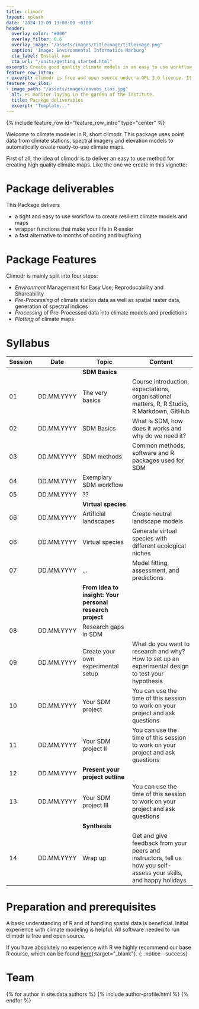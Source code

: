 ```yaml
---
title: climodr
layout: splash
date: '2024-11-09 13:00:00 +0100'
header:
  overlay_color: "#000"
  overlay_filter: 0.6
  overlay_image: "/assets/images/titleimage/titleimage.png"
  caption: 'Image: Environmental Informatics Marburg'
  cta_label: Install now
  cta_url: "/units/getting_started.html"
excerpt: Create good quality climate models in an easy to use workflow. Newbie or Expert in climate modelling? This package suits all skill levels. 
feature_row_intro:
- excerpt: climodr is free and open source under a GPL 3.0 license. It's brought to you by the Department of [Physical Geography](https://www.uni-marburg.de/en/fb19/disciplines/physisch){:target="_blank"} at [Marburg University](https://www.uni-marburg.de/en){:target="_blank"}
feature_row_ilos:
- image_path: "/assets/images/envobs_ilos.jpg"
  alt: PC monitor laying in the garden of the institute.
  title: Pacakge deliverables
  excerpt: "Template..."
---
```


 
{% include feature_row id="feature_row_intro" type="center" %}

Welcome to climate modeler in R, short climodr. 
This package uses point data from climate stations, spectral imagery and 
elevation models to automatically create ready-to-use climate maps. 

First of all, the idea of climodr is to deliver an easy to use method for 
creating high quality climate maps. Like the one we create in this vignette:


# Package deliverables

This Package delivers

* a tight and easy to use workflow to create resilient climate models and maps
* wrapper functions that make your life in R easier
* a fast alternative to months of coding and bugfixing


# Package Features

Climodr is mainly split into four steps:

* *Environment* Management for Easy Use, Reproducability and Shareability
* *Pre-Processing* of climate station data as well as spatial raster data, generation of spectral indices
* *Processing* of Pre-Processed data into climate models and predictions 
* *Plotting* of climate maps


# Syllabus

| Session |  Date | Topic                        | Content                                                                          |
|---------|-------|------------------------------|----------------------------------------------------------------------------------|
||| **SDM Basics** ||
| 01 | DD.MM.YYYY | The very basics     | Course introduction, expectations, organisational matters, R, R Studio, R Markdown, GitHub     |
| 02 | DD.MM.YYYY | SDM Basics                   | What is SDM, how does it works and why do we need it?                  |
| 03 | DD.MM.YYYY | SDM methods     | Common methods, software and R packages used for SDM |
| 04 | DD.MM.YYYY | Exemplary SDM workflow                           |  |
| 05 | DD.MM.YYYY |   ??                |                           |
||| **Virtual species**                   |        |
| 06 | DD.MM.YYYY | Artificial landscapes | Create neutral landscape models           |
| 06 | DD.MM.YYYY | Virtual species | Generate virtual species with different ecological niches          |
| 07 | DD.MM.YYYY | ...                 | Model fitting, assessment, and predictions                                 |
||| **From idea to insight: Your personal research project**           ||
| 08 | DD.MM.YYYY | Research gaps in SDM         |                                         |
| 09 | DD.MM.YYYY | Create your own experimental setup   | What do you want to research and why? How to set up an experimental design to test your hypothesis|
| 10 | DD.MM.YYYY | Your SDM project             | You can use the time of this session to work on your project and ask questions    |
| 11 | DD.MM.YYYY | Your SDM project II          | You can use the time of this session to work on your project and ask questions    |
| 12 | DD.MM.YYYY | **Present your project outline**  |                         |
| 13 | DD.MM.YYYY | Your SDM project III          |  You can use the time of this session to work on your project and ask questions   |
||| **Synthesis**                                ||
| 14 | DD.MM.YYYY | Wrap up                      | Get and give feedback from your peers and instructors, tell us how you self-assess your skills, and happy holidays |





# Preparation and prerequisites

A basic understanding of R and of handling spatial data is beneficial. Initial experience with climate modeling is helpful. 
All software needed to run climodr is free and open source.

If you have absolutely no experience with R we highly recommend our base R course, 
which can be found [here](https://geomoer.github.io/moer-base-r/){:target="_blank"}.
{: .notice--success}


# Team

{% for author in site.data.authors %} {% include author-profile.html %}
{% endfor %}


<!--
[Go to course units]({{ site.baseurl }}{% link _pages/units.md %}){: .btn .btn--success .btn--large .align-center}
-->


